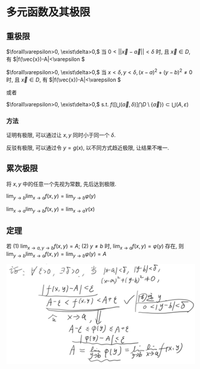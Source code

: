 # 多元函数及其极限

## 重极限

$\forall\varepsilon>0, \exist\delta>0,$ 当 $0<||\vec{x}-\vec{a}||<\delta$ 时, 且 $\vec{x}\in D$, 有 $|f(\vec{x})-A|<\varepsilon $

$\forall\varepsilon>0, \exist\delta>0,$ 当 $x<\delta, y<\delta, (x-a)^2+(y-b)^2\neq 0$ 时, 且 $\vec{x}\in D$, 有 $|f(\vec{x})-A|<\varepsilon $

或者

$\forall\varepsilon>0, \exist\delta>0,$ s.t. $f([\bigcup(\vec{a}, \delta)]\bigcap D \setminus\{\vec{a}\})\subset \bigcup(A,\varepsilon)$


### 方法

证明有极限, 可以通过让 $x, y$ 同时小于同一个 $\delta$.

反驳有极限, 可以通过令 $y=g(x)$, 以不同方式趋近极限, 让结果不唯一.


## 累次极限

将 $x, y$ 中的任意一个先视为常数, 先后达到极限.

$\displaystyle\lim_{y\to b}\lim_{x\to a}f(x,y)=\lim_{y\to b}\varphi(y)$

$\displaystyle\lim_{x\to a}\lim_{y\to b}f(x,y)=\lim_{x\to a}\gamma(x)$


## 定理

若 (1) $\displaystyle\lim_{x\to a,y\to b}f(x,y)=A$; (2) $y\neq b$ 时, $\displaystyle\lim_{x\to a}f(x,y)=\varphi(y)$ 存在, 
则 $\displaystyle\lim_{y\to b}\lim_{x\to a}f(x,y)=\lim_{y\to b}\varphi(y)=A$

![](2021-03-09-09-16-22.png)

